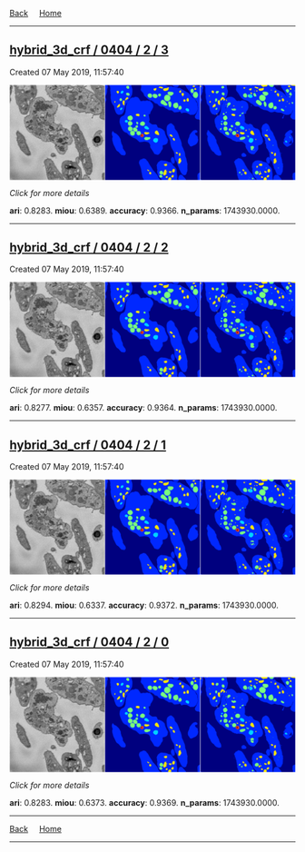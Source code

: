 
[Back](..)&nbsp;&nbsp;&nbsp;&nbsp;&nbsp;[Home](https://leapmanlab.github.io/snapshots)

---

<div class="summary"><a href="3"><h2>hybrid_3d_crf / 0404 / 2 / 3</h2></a><p>Created 07 May 2019, 11:57:40
</p><a href="3"><img src="3/media/summary.png" align="center"></a><p>
<i>Click for more details</i>
</p></div>

**ari**: 0.8283. **miou**: 0.6389. **accuracy**: 0.9366. **n_params**: 1743930.0000. 

---

<div class="summary"><a href="2"><h2>hybrid_3d_crf / 0404 / 2 / 2</h2></a><p>Created 07 May 2019, 11:57:40
</p><a href="2"><img src="2/media/summary.png" align="center"></a><p>
<i>Click for more details</i>
</p></div>

**ari**: 0.8277. **miou**: 0.6357. **accuracy**: 0.9364. **n_params**: 1743930.0000. 

---

<div class="summary"><a href="1"><h2>hybrid_3d_crf / 0404 / 2 / 1</h2></a><p>Created 07 May 2019, 11:57:40
</p><a href="1"><img src="1/media/summary.png" align="center"></a><p>
<i>Click for more details</i>
</p></div>

**ari**: 0.8294. **miou**: 0.6337. **accuracy**: 0.9372. **n_params**: 1743930.0000. 

---

<div class="summary"><a href="0"><h2>hybrid_3d_crf / 0404 / 2 / 0</h2></a><p>Created 07 May 2019, 11:57:40
</p><a href="0"><img src="0/media/summary.png" align="center"></a><p>
<i>Click for more details</i>
</p></div>

**ari**: 0.8283. **miou**: 0.6373. **accuracy**: 0.9369. **n_params**: 1743930.0000. 

---

[Back](..)&nbsp;&nbsp;&nbsp;&nbsp;&nbsp;[Home](https://leapmanlab.github.io/snapshots)

---